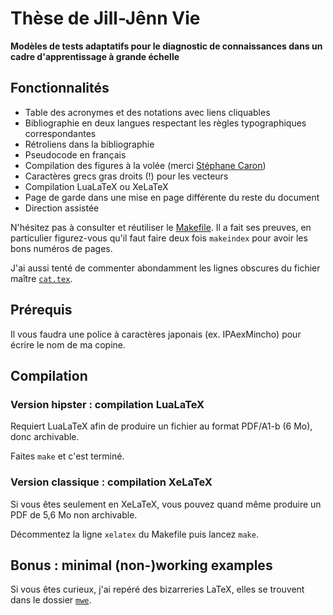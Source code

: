 # Thèse de Jill-Jênn Vie

**Modèles de tests adaptatifs pour le diagnostic de connaissances dans un cadre d'apprentissage à grande échelle**

## Fonctionnalités

- Table des acronymes et des notations avec liens cliquables
- Bibliographie en deux langues respectant les règles typographiques correspondantes
- Rétroliens dans la bibliographie
- Pseudocode en français
- Compilation des figures à la volée (merci [Stéphane Caron](https://scaron.info/blog/makefiles-for-latex.html))
- Caractères grecs gras droits (!) pour les vecteurs
- Compilation LuaLaTeX ou XeLaTeX
- Page de garde dans une mise en page différente du reste du document
- Direction assistée

N'hésitez pas à consulter et réutiliser le [Makefile](https://github.com/jilljenn/phd/blob/master/Makefile). Il a fait ses preuves, en particulier figurez-vous qu'il faut faire deux fois `makeindex` pour avoir les bons numéros de pages.

J'ai aussi tenté de commenter abondamment les lignes obscures du fichier maître [`cat.tex`](https://github.com/jilljenn/phd/blob/master/cat.tex).

## Prérequis

Il vous faudra une police à caractères japonais (ex. IPAexMincho) pour écrire le nom de ma copine.

## Compilation

### Version hipster : compilation LuaLaTeX

Requiert LuaLaTeX afin de produire un fichier au format PDF/A1-b (6 Mo), donc archivable.

Faites `make` et c'est terminé.

### Version classique : compilation XeLaTeX

Si vous êtes seulement en XeLaTeX, vous pouvez quand même produire un PDF de 5,6 Mo non archivable.

Décommentez la ligne `xelatex` du Makefile puis lancez `make`.

## Bonus : minimal (non-)working examples

Si vous êtes curieux, j'ai repéré des bizarreries LaTeX, elles se trouvent dans le dossier [`mwe`](https://github.com/jilljenn/phd/tree/master/mwe).
